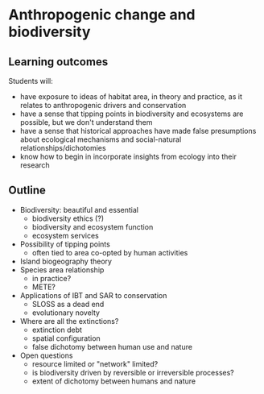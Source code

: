 # Anthropogenic change and biodiversity

## Learning outcomes
Students will:
- have exposure to ideas of habitat area, in theory and practice, as it relates to anthropogenic drivers and conservation
- have a sense that tipping points in biodiversity and ecosystems are possible, but we don't understand them
- have a sense that historical approaches have made false presumptions about ecological mechanisms and social-natural relationships/dichotomies
- know how to begin in incorporate insights from ecology into their research


## Outline

- Biodiversity: beautiful and essential
    - biodiversity ethics (?)
    - biodiversity and ecosystem function
    - ecosystem services
- Possibility of tipping points
    - often tied to area co-opted by human activities
- Island biogeography theory
- Species area relationship
    - in practice?
    - METE?
- Applications of IBT and SAR to conservation
    - SLOSS as a dead end
    - evolutionary novelty
- Where are all the extinctions?
    - extinction debt
    - spatial configuration
    - false dichotomy between human use and nature
- Open questions
    - resource limited or "network" limited?
    - is biodiversity driven by reversible or irreversible processes?
    - extent of dichotomy between humans and nature
